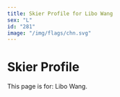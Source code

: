 ```yaml
---
title: Skier Profile for Libo Wang
sex: "L"
id: "281"
image: "/img/flags/chn.svg" 
---
```


# Skier Profile

This page is for: Libo Wang.
    